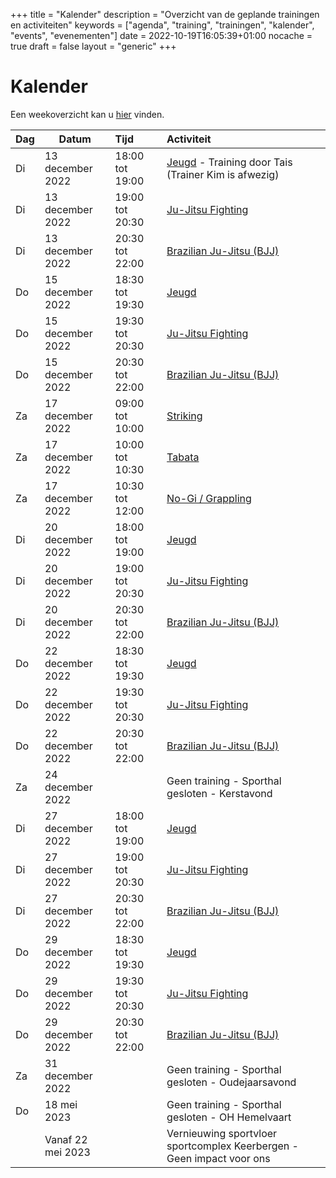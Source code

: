 +++
title = "Kalender"
description = "Overzicht van de geplande trainingen en activiteiten"
keywords = ["agenda", "training", "trainingen", "kalender", "events", "evenementen"]
date = 2022-10-19T16:05:39+01:00
nocache = true
draft = false
layout = "generic"
+++

# Kalender

Een weekoverzicht kan u [hier](/trainingen) vinden.
    
| Dag | Datum             | Tijd            | Activiteit                                                            |
|-----|-------------------|:----------------|:----------------------------------------------------------------------|
| Di  | 13 december 2022  | 18:00 tot 19:00 | [Jeugd](/jeugd) - Training door Tais (Trainer Kim is afwezig)         |
| Di  | 13 december 2022  | 19:00 tot 20:30 | [Ju-Jitsu Fighting](/fighting)                                        |
| Di  | 13 december 2022  | 20:30 tot 22:00 | [Brazilian Ju-Jitsu (BJJ)](/bjj)                                      |
| Do  | 15 december 2022  | 18:30 tot 19:30 | [Jeugd](/jeugd)                                                       |
| Do  | 15 december 2022  | 19:30 tot 20:30 | [Ju-Jitsu Fighting](/fighting)                                        |
| Do  | 15 december 2022  | 20:30 tot 22:00 | [Brazilian Ju-Jitsu (BJJ)](/bjj)                                      |
| Za  | 17 december 2022  | 09:00 tot 10:00 | [Striking](/striking)                                                 |
| Za  | 17 december 2022  | 10:00 tot 10:30 | [Tabata](/tabata)                                                     |
| Za  | 17 december 2022  | 10:30 tot 12:00 | [No-Gi / Grappling](/grappling)                                       |
| Di  | 20 december 2022  | 18:00 tot 19:00 | [Jeugd](/jeugd)                                                       |
| Di  | 20 december 2022  | 19:00 tot 20:30 | [Ju-Jitsu Fighting](/fighting)                                        |
| Di  | 20 december 2022  | 20:30 tot 22:00 | [Brazilian Ju-Jitsu (BJJ)](/bjj)                                      |
| Do  | 22 december 2022  | 18:30 tot 19:30 | [Jeugd](/jeugd)                                                       |
| Do  | 22 december 2022  | 19:30 tot 20:30 | [Ju-Jitsu Fighting](/fighting)                                        |
| Do  | 22 december 2022  | 20:30 tot 22:00 | [Brazilian Ju-Jitsu (BJJ)](/bjj)                                      |
| Za  | 24 december 2022  |                 | Geen training - Sporthal gesloten - Kerstavond                        |
| Di  | 27 december 2022  | 18:00 tot 19:00 | [Jeugd](/jeugd)                                                       |
| Di  | 27 december 2022  | 19:00 tot 20:30 | [Ju-Jitsu Fighting](/fighting)                                        |
| Di  | 27 december 2022  | 20:30 tot 22:00 | [Brazilian Ju-Jitsu (BJJ)](/bjj)                                      |
| Do  | 29 december 2022  | 18:30 tot 19:30 | [Jeugd](/jeugd)                                                       |
| Do  | 29 december 2022  | 19:30 tot 20:30 | [Ju-Jitsu Fighting](/fighting)                                        |
| Do  | 29 december 2022  | 20:30 tot 22:00 | [Brazilian Ju-Jitsu (BJJ)](/bjj)                                      |
| Za  | 31 december 2022  |                 | Geen training - Sporthal gesloten - Oudejaarsavond                    |
| Do  | 18 mei 2023       |                 | Geen training - Sporthal gesloten - OH Hemelvaart                     |
|     | Vanaf 22 mei 2023 |                 | Vernieuwing sportvloer sportcomplex Keerbergen - Geen impact voor ons |